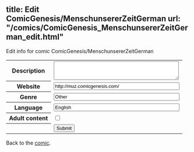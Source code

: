 title: Edit ComicGenesis/MenschunsererZeitGerman
url: "/comics/ComicGenesis_MenschunsererZeitGerman_edit.html"
---
Edit info for comic ComicGenesis/MenschunsererZeitGerman

<form name="comic" action="http://gaepostmail.appspot.com/comic/" method="post">
<table class="comicinfo">
<tr>
<th>Description</th><td><textarea name="description" cols="40" rows="3"></textarea></td>
</tr>
<tr>
<th>Website</th><td><input type="text" name="url" value="http://muz.comicgenesis.com/" size="40"/></td>
</tr>
<tr>
<th>Genre</th><td><input type="text" name="genre" value="Other" size="40"/></td>
</tr>
<tr>
<th>Language</th><td><input type="text" name="language" value="English" size="40"/></td>
</tr>
<tr>
<th>Adult content</th><td><input type="checkbox" name="adult" value="adult" /></td>
</tr>
<tr>
<th></th><td>
<input type="hidden" name="comic" value="ComicGenesis_MenschunsererZeitGerman" />
<input type="submit" name="submit" value="Submit" />
</td>
</tr>
</table>
</form>

Back to the [comic](ComicGenesis_MenschunsererZeitGerman.html).
